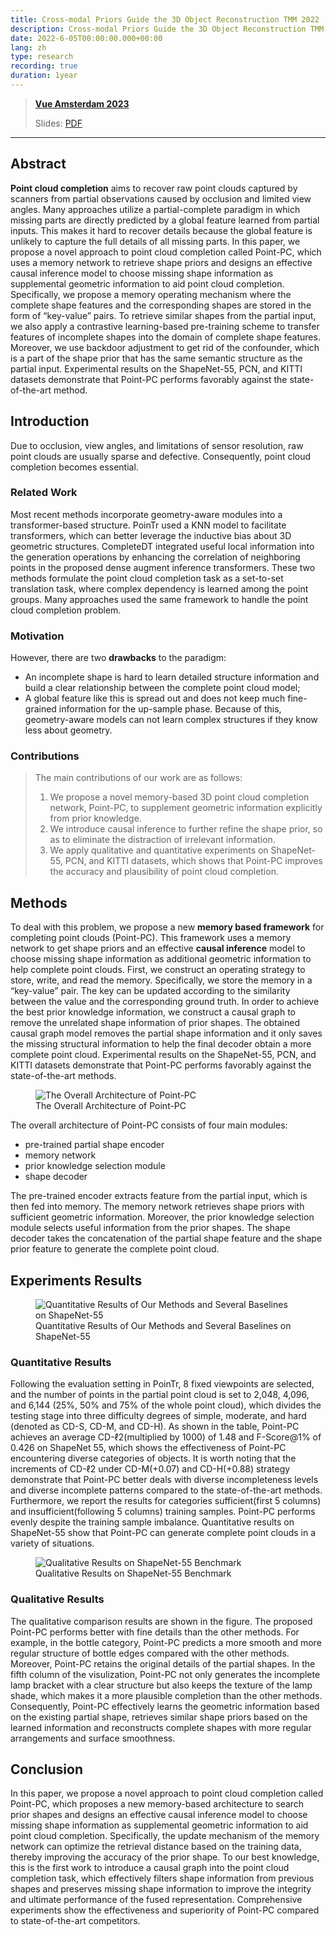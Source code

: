 ```yaml
---
title: Cross-modal Priors Guide the 3D Object Reconstruction TMM 2022
description: Cross-modal Priors Guide the 3D Object Reconstruction TMM 2022
date: 2022-6-05T00:00:00.000+00:00
lang: zh
type: research
recording: true
duration: 1year
---
```


> [**Vue Amsterdam 2023**](https://vuejs.amsterdam/)
> 
> Slides: [PDF](https://antfu.me/talks/2023-02-09)
>

---

## Abstract

**Point cloud completion** aims to recover raw point clouds captured by scanners from partial observations caused by occlusion and limited view angles. Many approaches utilize a partial-complete paradigm in which missing parts are directly predicted by a global feature learned from partial inputs. This makes it hard to recover details because the global feature is unlikely to capture the full details of all missing parts. In this paper, we propose a novel approach to point cloud completion called Point-PC, which uses a memory network to retrieve shape priors and designs an effective causal inference model to choose missing shape information as supplemental geometric information to aid point cloud completion. Specifically, we propose a memory operating mechanism where the complete shape features and the corresponding shapes are stored in the form of “key-value” pairs. To retrieve similar shapes from the partial input, we also apply a contrastive learning-based pre-training scheme to transfer features of incomplete shapes into the domain of complete shape features. Moreover, we use backdoor adjustment to get rid of the confounder, which is a part of the shape prior that has the same semantic structure as the partial input. Experimental results on the ShapeNet-55, PCN, and KITTI datasets demonstrate that Point-PC performs favorably against the state-of-the-art method.

##  Introduction

Due to occlusion, view angles, and limitations of sensor resolution, raw point clouds are usually sparse and defective. Consequently, point cloud completion becomes essential.

### Related Work

Most recent methods incorporate geometry-aware modules into a transformer-based structure. PoinTr used a KNN model to facilitate transformers, which can better leverage the inductive bias about 3D geometric structures. CompleteDT integrated useful local information into the generation operations by enhancing the correlation of neighboring points in the proposed dense augment inference transformers. These two methods formulate the point cloud completion task as a set-to-set translation task, where complex dependency is learned among the point groups. Many approaches used the same framework to handle the point cloud completion problem.

### Motivation

However, there are two **drawbacks** to the paradigm:
- An incomplete shape is hard to learn detailed structure information and build a clear relationship between the complete point cloud model;
- A global feature like this is spread out and does not keep much fine-grained information for the up-sample phase. Because of this, geometry-aware models can not learn complex structures if they know less about geometry.

### Contributions

> The main contributions of our work are as follows:
> 1. We propose a novel memory-based 3D point cloud completion network, Point-PC, to supplement geometric information explicitly from prior knowledge.
> 2. We introduce causal inference to further refine the shape prior, so as to eliminate the distraction of irrelevant information.
> 3. We apply qualitative and quantitative experiments on ShapeNet-55, PCN, and KITTI datasets, which shows that Point-PC improves the accuracy and plausibility of point cloud completion.

## Methods

To deal with this problem, we propose a new **memory based framework** for completing point clouds (Point-PC). This framework uses a memory network to get shape priors and an effective **causal inference** model to choose missing shape information as additional geometric information to help complete point clouds. First, we construct an operating strategy to store, write, and read the memory. Specifically, we store the memory in a “key-value” pair. The key can be updated according to the similarity between the value and the corresponding ground truth. In order to achieve the best prior knowledge information, we construct a causal graph to remove the unrelated shape information of prior shapes. The obtained causal graph model removes the partial shape information and it only saves the missing structural information to help the final decoder obtain a more complete point cloud. Experimental results on the ShapeNet-55, PCN, and KITTI datasets demonstrate that Point-PC performs favorably against the state-of-the-art methods.

<figure>
  <img src="/images/ijcai-architecture.png" alt="The Overall Architecture of Point-PC" />
  <figcaption>The Overall Architecture of Point-PC</figcaption>
</figure>

The overall architecture of Point-PC consists of four main modules:
- pre-trained partial shape encoder
- memory network
- prior knowledge selection module
- shape decoder

The pre-trained encoder extracts feature from the partial input, which is then fed into memory. The memory network retrieves shape priors with sufficient geometric information. Moreover, the prior knowledge selection module selects useful information from the prior shapes. The shape decoder takes the concatenation of the partial shape feature and the shape prior feature to generate the complete point cloud.

## Experiments Results

<!-- | Methods | Table | Chair | Airplane | Car | Sofa | CD-S | CD-M | CD-H | AVG-CD | F1 |
| ------ | ------ | ------ | ------ | ------ | ------ | ------ | ------ | ------ | ------ | ------ |
| FoldingNet | 2.53 | 2.81 | 1.43 | 1.98 | 2.48 | 2.67 | 2.66(-0.01) | 4.05(+1.38) | 3.12 | 0.082 |
| PCN | 2.13 | 2.29 | 1.02 | 1.85 | 2.06 | 1.94 | 1.96(+0.02) | 4.08(+2.14) | 2.66 | 0.133 |
| TopNet | 2.21 | 2.53 | 1.14 | 2.18 | 2.36 | 2.26 | 2.16(-0.10) | 4.30(+2.26) | 2.91 | 0.126 |
| PFNet | 3.95 | 4.24 | 1.81 | 2.53 | 3.34 | 3.83 | 3.87(+0.04) | 7.97(+4.10) | 5.22 | 0.339 |
| GRNet | 1.63 | 1.88 | 1.02 | 1.64 | 1.72 | 1.35 | 1.71(+0.36) | 2.85(+1.50) | 1.97 | 0.238 |
| PoinTr | 0.81 | 0.95 | 0.44 | 0.91 | 0.79 | 0.58 | 0.88(+0.30) | 1.79(+1.21) | 1.09 | 0.464 |
| Point-PC | 1.16 | 1.26 | 0.58 | 1.05 | 1.19 | 1.16 | 1.23(+0.07) | 2.04(+0.88) | 1.48 | 0.426 | -->

<figure>
  <img src="/images/ijcai-shapenet55-table.png" alt="Quantitative Results of Our Methods and Several Baselines on ShapeNet-55" />
  <figcaption>Quantitative Results of Our Methods and Several Baselines on ShapeNet-55</figcaption>
</figure>

###  Quantitative Results

Following the evaluation setting in PoinTr, 8 fixed viewpoints are selected, and the number of points in the partial point cloud is set to 2,048, 4,096, and 6,144 (25%, 50% and 75% of the whole point cloud), which divides the testing stage into three difficulty degrees of simple, moderate, and hard (denoted as CD-S, CD-M, and CD-H). As shown in the table, Point-PC achieves an average CD-ℓ2(multiplied by 1000) of 1.48 and F-Score@1% of 0.426 on ShapeNet 55, which shows the effectiveness of Point-PC encountering diverse categories of objects. It is worth noting that the increments of CD-ℓ2 under CD-M(+0.07) and CD-H(+0.88) strategy demonstrate that Point-PC better deals with diverse incompleteness levels and diverse incomplete patterns compared to the state-of-the-art methods. Furthermore, we report the results for categories sufficient(first 5 columns) and insufficient(following 5 columns) training samples. Point-PC performs evenly despite the training sample imbalance. Quantitative results on ShapeNet-55 show that Point-PC can generate complete point clouds in a variety of situations.

<figure>
  <img src="/images/ijcai-shapenet55-figure.png" alt="Qualitative Results on ShapeNet-55 Benchmark" />
  <figcaption>Qualitative Results on ShapeNet-55 Benchmark</figcaption>
</figure>

###  Qualitative Results

The qualitative comparison results are shown in the figure. The proposed Point-PC performs better with fine details than the other methods. For example, in the bottle category, Point-PC predicts a more smooth and more regular structure of bottle edges compared with the other methods. Moreover, Point-PC retains the original details of the partial shapes. In the fifth column of the visulization, Point-PC not only generates the incomplete lamp bracket with a clear structure but also keeps the texture of the lamp shade, which makes it a more plausible completion than the other methods. Consequently, Point-PC effectively learns the geometric information based on the existing partial shape, retrieves similar shape priors based on the learned information and reconstructs complete shapes with more regular arrangements and surface smoothness.

##  Conclusion

In this paper, we propose a novel approach to point cloud completion called Point-PC, which proposes a new memory-based architecture to search prior shapes and designs an effective causal inference model to choose missing shape information as supplemental geometric information to aid point cloud completion. Specifically, the update mechanism of the memory network can optimize the retrieval distance based on the training data, thereby improving the accuracy of the prior shape. To our best knowledge, this is the first work to introduce a causal graph into the point cloud completion task, which effectively filters shape information from previous shapes and preserves missing shape information to improve the integrity and ultimate performance of the fused representation. Comprehensive experiments show the effectiveness and superiority of Point-PC compared to state-of-the-art competitors.
